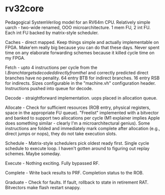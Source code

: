 # rv32core

Pedagogical SystemVerilog model for an RV64m CPU. Relatively simple uarch - two-wide renamed, OOO microarchitecture. 1 mem FU, 2 int FU.  Each int FU backed by matrix-style scheduler.

Caches - direct mapped. Keep things simple and actually implementable on FPGA. Make'em really big because you can do that these days. Never spent time on any elaborate forwarding schemes because it killed cycle time on my FPGA. 

Fetch - upto 4 instructions per cycle from the I$. Branch targets decoded directly from the I$ and correctly predicted direct branches have no penality.  64 entry BTB for indirect branches. 16 entry RSB for indirects.  Sizes configurable in the "machine.vh" configuration header. Instructions pushed into queue for decode.

Decode - straightforward implementation. uops placed in allocation queue.

Allocate - Check for sufficient resources (ROB entry, physical registers, space in the appropriate FU queue). "Freelist" implemented with a bitvector and banked to support two allocations per cycle (M1 explainer implies Apple does something similar - clearly I'm a microarchitectural genius). Some instructions  are folded and immediately mark complete after allocation (e.g., direct jumps or nops), they do not take execution slots. 

Schedule - Matrix-style schedulers pick oldest ready first. Single cycle schedule to execute loop. I haven't gotten around to figuring out replay schemes. Maybe someday.  

Execute - Nothing exciting.  Fully bypassed RF. 

Complete - Write back results to PRF.  Completion status to the ROB.

Graduate - Check for faults. If fault, rollback to state in retirement RAT.  Bitvectors make flash restart snappy.  
